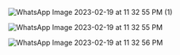![WhatsApp Image 2023-02-19 at 11 32 55 PM (1)](https://user-images.githubusercontent.com/66505181/219967608-993d32f2-defc-442c-858a-098d227bcdbe.jpeg)

![WhatsApp Image 2023-02-19 at 11 32 55 PM](https://user-images.githubusercontent.com/66505181/219967632-3c2cbaec-0a8a-4e0e-8337-27a6a96d48ff.jpeg)

![WhatsApp Image 2023-02-19 at 11 32 56 PM](https://user-images.githubusercontent.com/66505181/219967639-df4916aa-c722-44c9-a8e8-8aff05733700.jpeg)
